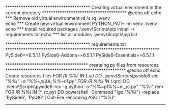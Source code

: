 ************************************** Creating virtual enviroment in the current directory **************************************
@echo off
echo *** Remove old virtual environment
rd /s /q .\venv\
echo *** Create new virtual environment
PYTHON_PATH -m venv .\venv
echo *** Install required packages
.\venv\Scripts\pip install -r requirements.txt
echo *** list all modules
.\venv\Scripts\pip list

************************************** requirements.txt *********************************************************************
PySide6==6.5.1.1
PySide6-Addons==6.5.1.1
PySide6-Essentials==6.5.1.1

************************************* createing py files from resources ******************************************************
@echo off
echo Create resources files
FOR /R %%I IN (*.ui) DO  .\venv\Scripts\pyside6-uic "%%I" -o "%%~pI\Ui_%%~nI.py"
FOR /R %%I IN (*.qrc) DO  .\venv\Scripts\pyside6-rcc -g python -o "%%~pI\%%~nI_rc.py" "%%I"
rem FOR /R %%I IN (*_rc.py) DO powershell -Command "(gc "%%I") -replace 'PySide6', 'PyQt6' | Out-File -encoding ASCII "%%I"

******************************************************************************************************************************

